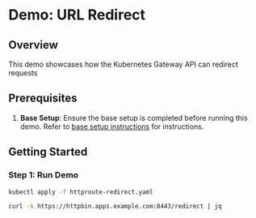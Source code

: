 # Demo: URL Redirect

## Overview
This demo showcases how the Kubernetes Gateway API can redirect requests

## Prerequisites
1. **Base Setup**: Ensure the base setup is completed before running this demo. Refer to [base setup instructions](../../../README.md) for instructions.

## Getting Started

### Step 1: Run Demo
```sh
kubectl apply -f httproute-redirect.yaml

curl -k https://httpbin.apps.example.com:8443/redirect | jq
```
